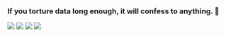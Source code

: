 ### If you torture data long enough, it will confess to anything. 👋
 
[![](https://img.shields.io/badge/LinkedIn-ravinakulan-blue?logo=Linkedin&logoColor=blue&labelColor=black)](https://www.linkedin.com/in/ravi-nakulan-data-analyst/)
[![](https://img.shields.io/badge/Slideshare-ravinakulan-yellow?logo=Slideshare&labelColor=black)](https://www.slideshare.net/ravinakulan)
[![](https://img.shields.io/badge/Gmail-ravi.nakulan@gmail.com-red?logo=Gmail&logoColor=Red&labelColor=black)](mailto:ravi.nakulan@gmail.com)
[![](https://img.shields.io/badge/YouTube-ravinakulan-darkred?logo=YouTube&labelColor=black)](https://youtu.be/xVa_0X4P3Ek)
